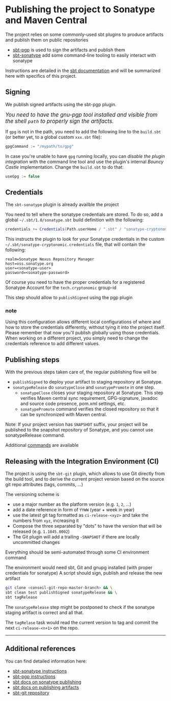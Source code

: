 Publishing the project to Sonatype and Maven Central
=====================================================

The project relies on some commonly-used sbt plugins to produce artifacts and publish them on public repositories

- [sbt-pgp](https://www.scala-sbt.org/sbt-pgp/) is used to sign the artifacts and publish them
- [sbt-sonatype](https://github.com/xerial/sbt-sonatype) add some command-line tooling to easily interact with sonatype

Instructions are detailed in the [sbt documentation](https://www.scala-sbt.org/release/docs/Using-Sonatype.html) and will be summarized here with specifics of this project.

## Signing

We publish signed artifacts using the sbt-pgp plugin.

<big>_You need to have the gnu-pgp tool installed and visible from the shell `path` to properly sign the artifacts._</big>

If `gpg` is not in the path, you need to add the following line to the `build.sbt` (or better yet, to a global custom `xxx.sbt` file):
```scala
gpgCommand := "/mypath/to/gpg"
```

In case you're unable to have `gpg` running locally, you can _disable the plugin integration_ with the command line tool and use the plugin's internal _Bouncy Castle_ implementation.
Change the `build.sbt` to do that:
```scala
useGpg := false
```

## Credentials

The `sbt-sonatype` plugin is already availble the project

You need to tell where the sonatype credentials are stored. To do so, add a global `~/.sbt/1.0/sonatype.sbt` build definition with the following:
```scala
credentials += Credentials(Path.userHome / ".sbt" / "sonatype-cryptonomic.credentials")
```

This instructs the plugin to look for your Sonatype credentials in the custom `~/.sbt/sonatype-cryptonomic.credentials` file, that will contain the following:
```
realm=Sonatype Nexus Repository Manager
host=oss.sonatype.org
user=<sonatype-user>
password=<sonatype-password>
```

Of course you need to have the proper credentials for a registered Sonatype Account for the `tech.cryptonomic` group-id

This step should allow to `publishSigned` using the pgp plugin

### note
Using this configuration allows different local configurations of where and how to store the credentials differently, without tying it into the project itself.
Please remember that now you'll publish globally using those credentials. When working on a different project, you simply need to change the credentials reference to add different values.

## Publishing steps
With the previous steps taken care of, the regular publishing flow will be

 - `publishSigned` to deploy your artifact to staging repository at Sonatype.
 - `sonatypeRelease` do `sonatypeClose` and `sonatypePromote` in one step.
   - `sonatypeClose` closes your staging repository at Sonatype. This step verifies Maven central sync requirement, GPG-signature, javadoc and source code presence, pom.xml settings, etc.
    - `sonatypePromote` command verifies the closed repository so that it can be synchronized with Maven central.

Note: If your project version has `SNAPSHOT` suffix, your project will be published to the snapshot repository of Sonatype, and you cannot use sonatypeRelease command.

Additional [commands](https://github.com/xerial/sbt-sonatype#available-commands) are available

## Releasing with the Integration Environment (CI)
The project is using the `sbt-git` plugin, which allows to use Git directly from the build tool, and to derive the current project version based on the source git repo attributes (tags, commits, ...)

The versioning scheme is
 * use a major number as the platform version (e.g. `1`, `2`, ...)
 * add a date reference in form of `YYWW` (year + week in year)
 * use the latest git tag formatted as `ci-release-<xyz>` and take the numbers from `xyz`, increasing it
 * Compose the three separated by "dots" to have the version that will be released (e.g. `1.1845.0002`)
 * The Git plugin will add a trailing `-SNAPSHOT` if there are locally uncommitted changes

Everything should be semi-automated through some CI environment command

The environment would need sbt, Git and gnupg installed (with proper credentials for sonatype)
A script should sign, publish and release the new artifact
```bash
git clone <conseil-git-repo-master-branch> && \
sbt clean test publishSigned sonatypeRelease && \
sbt tagRelease
```
The `sonatypeRelease` step might be postponed to check if the sonatype staging artifact is correct and all that.

The `tagRelase` task would read the current version to tag and commit the next `ci-release-<n+1>` on the repo.

---
## Additional references
You can find detailed information here:

 - [sbt-sonatype instructions](https://github.com/xerial/sbt-sonatype)
 - [sbt-pgp instructions](https://www.scala-sbt.org/sbt-pgp/usage.html)
 - [sbt docs on sonatype publishing](https://www.scala-sbt.org/release/docs/Using-Sonatype.html)
 - [sbt docs on publishing artifacts](https://www.scala-sbt.org/1.x/docs/Publishing.html)
 - [sbt-git repository](https://github.com/sbt/sbt-git)